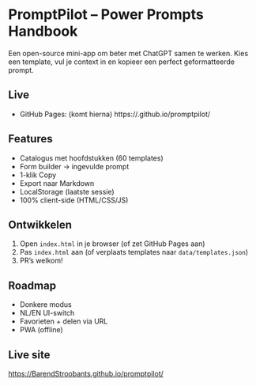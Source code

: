 # PromptPilot – Power Prompts Handbook

Een open-source mini-app om beter met ChatGPT samen te werken.
Kies een template, vul je context in en kopieer een perfect geformatteerde prompt.

## Live

- GitHub Pages: (komt hierna) https://<jouw-username>.github.io/promptpilot/

## Features

- Catalogus met hoofdstukken (60 templates)
- Form builder → ingevulde prompt
- 1-klik Copy
- Export naar Markdown
- LocalStorage (laatste sessie)
- 100% client-side (HTML/CSS/JS)

## Ontwikkelen

1. Open `index.html` in je browser (of zet GitHub Pages aan)
2. Pas `index.html` aan (of verplaats templates naar `data/templates.json`)
3. PR’s welkom!

## Roadmap

- Donkere modus
- NL/EN UI-switch
- Favorieten + delen via URL
- PWA (offline)

## Live site
https://BarendStroobants.github.io/promptpilot/

